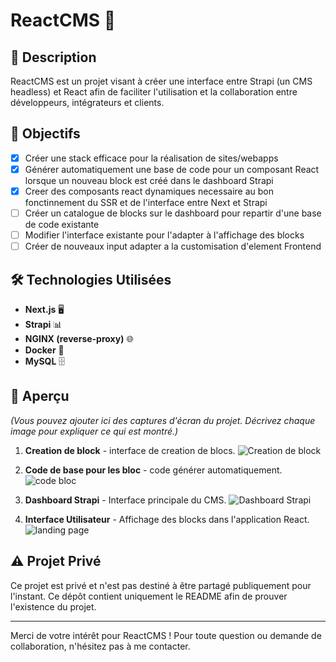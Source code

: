 # ReactCMS 🚀

## 📝 Description
ReactCMS est un projet visant à créer une interface entre Strapi (un CMS headless) et React afin de faciliter l'utilisation et la collaboration entre développeurs, intégrateurs et clients.

## 🎯 Objectifs
- [x] Créer une stack efficace pour la réalisation de sites/webapps 
- [x] Générer automatiquement une base de code pour un composant React lorsque un nouveau block est créé dans le dashboard Strapi 
- [x] Creer des composants react dynamiques necessaire au bon fonctinnement du SSR et de l'interface entre Next et Strapi  
- [ ] Créer un catalogue de blocks sur le dashboard pour repartir d'une base de code existante 
- [ ] Modifier l'interface existante pour l'adapter à l'affichage des blocks 
- [ ] Créer de nouveaux input adapter a la customisation d'element Frontend 

## 🛠️ Technologies Utilisées
- **Next.js** 🖥️
- **Strapi** 📊
- **NGINX (reverse-proxy)** 🌐
- **Docker** 🐳
- **MySQL** 🗄️

## 📸 Aperçu
*(Vous pouvez ajouter ici des captures d'écran du projet. Décrivez chaque image pour expliquer ce qui est montré.)*

1. **Creation de block** - interface de creation de blocs.
   ![Creation de block](https://github.com/warbam/ReactCMS/assets/52237626/d0001705-cfc0-4d32-82af-ed5b52d42b77)


2. **Code de base pour les bloc** - code générer automatiquement.
   ![code bloc](https://github.com/warbam/ReactCMS/assets/52237626/3cdcf490-8935-4a2a-bb1c-8df75497aad6)


3. **Dashboard Strapi** - Interface principale du CMS.
   ![Dashboard Strapi](https://github.com/warbam/ReactCMS/assets/52237626/bf2b5930-c0d2-408c-a312-bfb5c157f12f)

   
4. **Interface Utilisateur** - Affichage des blocks dans l'application React.
   ![landing page](https://github.com/warbam/ReactCMS/assets/52237626/e34f0d61-ee3d-489d-b32e-7098592da1dd)


## ⚠️ Projet Privé
Ce projet est privé et n'est pas destiné à être partagé publiquement pour l'instant. Ce dépôt contient uniquement le README afin de prouver l'existence du projet.

---

Merci de votre intérêt pour ReactCMS ! Pour toute question ou demande de collaboration, n'hésitez pas à me contacter.
